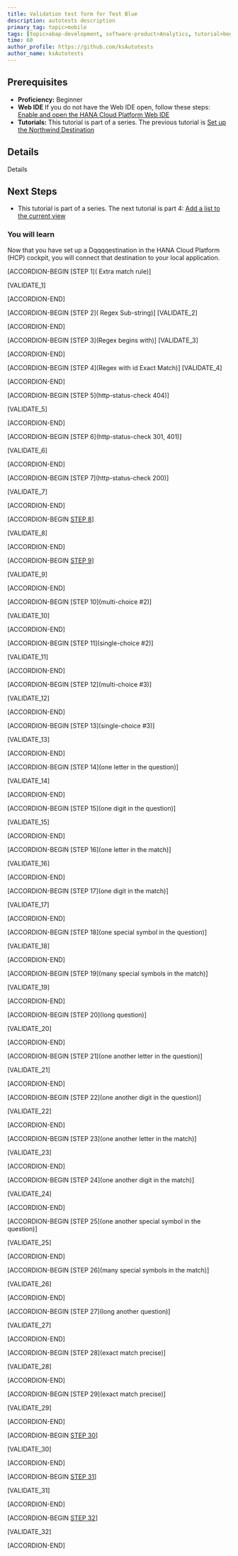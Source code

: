 ```yaml
---
title: Validation test form for Test Blue 
description: autotests description
primary_tag: topic>mobile
tags: [topic>abap-development, software-product>Analytics, tutorial>beginner]
time: 60
author_profile: https://github.com/ksAutotests
author_name: ksAutotests
---
```

## Prerequisites  
 - **Proficiency:** Beginner 
 - **Web IDE** If you do not have the Web IDE open, follow these steps: [Enable and open the HANA Cloud Platform Web IDE](https://go.sap.com/developer/tutorials/sapui5-webide-open-webide.html)
 - **Tutorials:** This tutorial is part of a series. The previous tutorial is [Set up the Northwind Destination](https://go.sap.com/developer/tutorials/hcp-create-destination.html)


## Details
Details

## Next Steps
 - This tutorial is part of a series.  The next tutorial is part 4: [Add a list to the current view](https://go.sap.com/developer/tutorials/sapui5-webide-add-list.html)
  
### You will learn  
Now that you have set up a Dqqqqestination in the HANA Cloud Platform (HCP) cockpit, you will connect that destination to your local application.    

[ACCORDION-BEGIN [STEP 1]( Extra match rule)] 
   
[VALIDATE_1]
 
 [ACCORDION-END]
 
 [ACCORDION-BEGIN [STEP 2]( Regex Sub-string)] 
[VALIDATE_2]

 [ACCORDION-END]
 
  [ACCORDION-BEGIN [STEP 3](Regex begins with)] 
 [VALIDATE_3]
 
 [ACCORDION-END]
 
  [ACCORDION-BEGIN [STEP 4](Regex with id Exact Match)] 
 [VALIDATE_4]
 
 [ACCORDION-END]
 
 
  [ACCORDION-BEGIN [STEP 5](http-status-check 404)] 
  
 [VALIDATE_5] 
 
 [ACCORDION-END]

[ACCORDION-BEGIN [STEP 6](http-status-check 301, 401)] 
  
 [VALIDATE_6] 
 
[ACCORDION-END]



[ACCORDION-BEGIN [STEP 7](http-status-check 200)] 
  
 [VALIDATE_7] 
 
[ACCORDION-END]

[ACCORDION-BEGIN [STEP 8](multi-choice)] 
  
 [VALIDATE_8] 
 
[ACCORDION-END]


[ACCORDION-BEGIN [STEP 9](single-choice)] 
  
 [VALIDATE_9] 
 
[ACCORDION-END]


[ACCORDION-BEGIN [STEP 10](multi-choice #2)] 
  
 [VALIDATE_10] 
 
[ACCORDION-END]


[ACCORDION-BEGIN [STEP 11](single-choice #2)] 
  
 [VALIDATE_11] 
 
[ACCORDION-END]

[ACCORDION-BEGIN [STEP 12](multi-choice #3)] 
  
 [VALIDATE_12] 
 
[ACCORDION-END]


[ACCORDION-BEGIN [STEP 13](single-choice #3)] 
  
 [VALIDATE_13] 
 
[ACCORDION-END]

[ACCORDION-BEGIN [STEP 14](one letter in the question)] 
  
 [VALIDATE_14] 
 
[ACCORDION-END]

[ACCORDION-BEGIN [STEP 15](one digit in the question)] 
  
 [VALIDATE_15] 
 
[ACCORDION-END]

[ACCORDION-BEGIN [STEP 16](one letter in the match)] 
  
 [VALIDATE_16] 
 
[ACCORDION-END]

[ACCORDION-BEGIN [STEP 17](one digit in the match)] 
  
 [VALIDATE_17] 
 
[ACCORDION-END]

[ACCORDION-BEGIN [STEP 18](one special symbol in the question)] 
  
 [VALIDATE_18] 
 
[ACCORDION-END]

[ACCORDION-BEGIN [STEP 19](many special symbols in the match)] 
  
 [VALIDATE_19] 
 
[ACCORDION-END]

[ACCORDION-BEGIN [STEP 20](long question)] 
  
 [VALIDATE_20] 
 
[ACCORDION-END]

[ACCORDION-BEGIN [STEP 21](one another letter in the question)] 
  
 [VALIDATE_21] 
 
[ACCORDION-END]

[ACCORDION-BEGIN [STEP 22](one another digit in the question)] 
  
 [VALIDATE_22] 
 
[ACCORDION-END]

[ACCORDION-BEGIN [STEP 23](one another letter in the match)] 
  
 [VALIDATE_23] 
 
[ACCORDION-END]

[ACCORDION-BEGIN [STEP 24](one another digit in the match)] 
  
 [VALIDATE_24] 
 
[ACCORDION-END]

[ACCORDION-BEGIN [STEP 25](one another special symbol in the question)] 
  
 [VALIDATE_25] 
 
[ACCORDION-END]

[ACCORDION-BEGIN [STEP 26](many special symbols in the match)] 
  
 [VALIDATE_26] 
 
[ACCORDION-END]

[ACCORDION-BEGIN [STEP 27](long another question)] 
  
 [VALIDATE_27] 
 
[ACCORDION-END]

[ACCORDION-BEGIN [STEP 28](exact match precise)] 
  
 [VALIDATE_28] 
 
[ACCORDION-END]

[ACCORDION-BEGIN [STEP 29](exact match precise)] 
  
 [VALIDATE_29] 
 
[ACCORDION-END]

[ACCORDION-BEGIN [STEP 30](regex)] 
  
 [VALIDATE_30] 
 
[ACCORDION-END]

[ACCORDION-BEGIN [STEP 31](regex)] 
  
 [VALIDATE_31] 
 
[ACCORDION-END]

[ACCORDION-BEGIN [STEP 32](regex)] 
  
 [VALIDATE_32] 
 
[ACCORDION-END]
